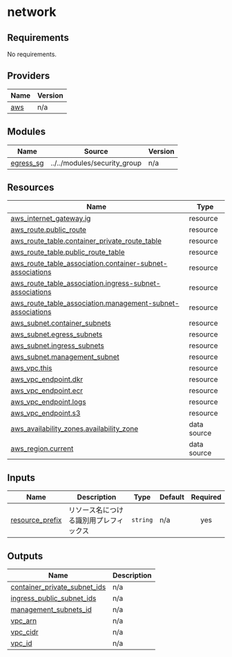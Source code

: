 # network

<!-- BEGINNING OF PRE-COMMIT-TERRAFORM DOCS HOOK -->
## Requirements

No requirements.

## Providers

| Name | Version |
|------|---------|
| <a name="provider_aws"></a> [aws](#provider\_aws) | n/a |

## Modules

| Name | Source | Version |
|------|--------|---------|
| <a name="module_egress_sg"></a> [egress\_sg](#module\_egress\_sg) | ../../modules/security_group | n/a |

## Resources

| Name | Type |
|------|------|
| [aws_internet_gateway.ig](https://registry.terraform.io/providers/hashicorp/aws/latest/docs/resources/internet_gateway) | resource |
| [aws_route.public_route](https://registry.terraform.io/providers/hashicorp/aws/latest/docs/resources/route) | resource |
| [aws_route_table.container_private_route_table](https://registry.terraform.io/providers/hashicorp/aws/latest/docs/resources/route_table) | resource |
| [aws_route_table.public_route_table](https://registry.terraform.io/providers/hashicorp/aws/latest/docs/resources/route_table) | resource |
| [aws_route_table_association.container-subnet-associations](https://registry.terraform.io/providers/hashicorp/aws/latest/docs/resources/route_table_association) | resource |
| [aws_route_table_association.ingress-subnet-associations](https://registry.terraform.io/providers/hashicorp/aws/latest/docs/resources/route_table_association) | resource |
| [aws_route_table_association.management-subnet-associations](https://registry.terraform.io/providers/hashicorp/aws/latest/docs/resources/route_table_association) | resource |
| [aws_subnet.container_subnets](https://registry.terraform.io/providers/hashicorp/aws/latest/docs/resources/subnet) | resource |
| [aws_subnet.egress_subnets](https://registry.terraform.io/providers/hashicorp/aws/latest/docs/resources/subnet) | resource |
| [aws_subnet.ingress_subnets](https://registry.terraform.io/providers/hashicorp/aws/latest/docs/resources/subnet) | resource |
| [aws_subnet.management_subnet](https://registry.terraform.io/providers/hashicorp/aws/latest/docs/resources/subnet) | resource |
| [aws_vpc.this](https://registry.terraform.io/providers/hashicorp/aws/latest/docs/resources/vpc) | resource |
| [aws_vpc_endpoint.dkr](https://registry.terraform.io/providers/hashicorp/aws/latest/docs/resources/vpc_endpoint) | resource |
| [aws_vpc_endpoint.ecr](https://registry.terraform.io/providers/hashicorp/aws/latest/docs/resources/vpc_endpoint) | resource |
| [aws_vpc_endpoint.logs](https://registry.terraform.io/providers/hashicorp/aws/latest/docs/resources/vpc_endpoint) | resource |
| [aws_vpc_endpoint.s3](https://registry.terraform.io/providers/hashicorp/aws/latest/docs/resources/vpc_endpoint) | resource |
| [aws_availability_zones.availability_zone](https://registry.terraform.io/providers/hashicorp/aws/latest/docs/data-sources/availability_zones) | data source |
| [aws_region.current](https://registry.terraform.io/providers/hashicorp/aws/latest/docs/data-sources/region) | data source |

## Inputs

| Name | Description | Type | Default | Required |
|------|-------------|------|---------|:--------:|
| <a name="input_resource_prefix"></a> [resource\_prefix](#input\_resource\_prefix) | リソース名につける識別用プレフィックス | `string` | n/a | yes |

## Outputs

| Name | Description |
|------|-------------|
| <a name="output_container_private_subnet_ids"></a> [container\_private\_subnet\_ids](#output\_container\_private\_subnet\_ids) | n/a |
| <a name="output_ingress_public_subnet_ids"></a> [ingress\_public\_subnet\_ids](#output\_ingress\_public\_subnet\_ids) | n/a |
| <a name="output_management_subnets_id"></a> [management\_subnets\_id](#output\_management\_subnets\_id) | n/a |
| <a name="output_vpc_arn"></a> [vpc\_arn](#output\_vpc\_arn) | n/a |
| <a name="output_vpc_cidr"></a> [vpc\_cidr](#output\_vpc\_cidr) | n/a |
| <a name="output_vpc_id"></a> [vpc\_id](#output\_vpc\_id) | n/a |
<!-- END OF PRE-COMMIT-TERRAFORM DOCS HOOK -->
